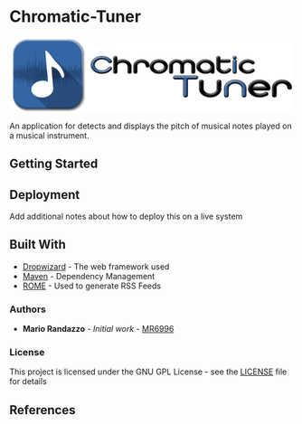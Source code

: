 # Chromatic-Tuner
<img align="center" src="_media/chtuner_logo.png">

An application for detects and displays the pitch of musical notes played on a musical instrument.

## Getting Started

## Deployment

Add additional notes about how to deploy this on a live system

## Built With

* [Dropwizard](http://www.dropwizard.io/1.0.2/docs/) - The web framework used
* [Maven](https://maven.apache.org/) - Dependency Management
* [ROME](https://rometools.github.io/rome/) - Used to generate RSS Feeds

### Authors

* **Mario Randazzo** - *Initial work* - [MR6996](https://github.com/MR6996)

### License

This project is licensed under the GNU GPL License - see the [LICENSE](LICENSE) file for details

## References
